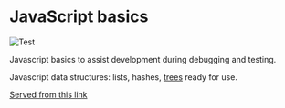 # JavaScript basics

![Test](https://github.com/philiprbrenan/javascript/workflows/Test/badge.svg)

Javascript basics to assist development during debugging and testing.

Javascript data structures: lists, hashes, [trees](https://en.wikipedia.org/wiki/Tree_(data_structure)) ready for use.

[Served from this link](http://prb.appaapps.com/js/basics.js)
